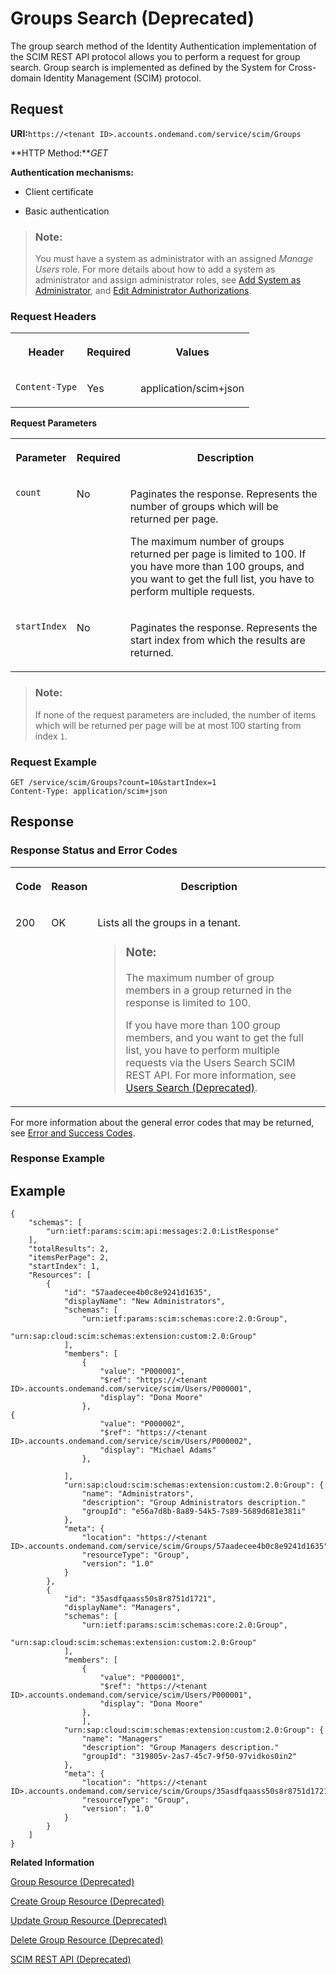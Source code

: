 <!-- loio77e6811e698948418179202bcf775e7a -->

# Groups Search \(Deprecated\)

The group search method of the Identity Authentication implementation of the SCIM REST API protocol allows you to perform a request for group search. Group search is implemented as defined by the System for Cross-domain Identity Management \(SCIM\) protocol.



## Request

**URI:**`https://<tenant ID>.accounts.ondemand.com/service/scim/Groups`

**HTTP Method:***GET*

**Authentication mechanisms:**

-   Client certificate

-   Basic authentication


> ### Note:  
> You must have a system as administrator with an assigned *Manage Users* role. For more details about how to add a system as administrator and assign administrator roles, see [Add System as Administrator](../Operation-Guide/add-administrators-bbbdbdd.md#loiocefb742a36754b18bbe5c3503ac6d87c), and [Edit Administrator Authorizations](../Operation-Guide/edit-administrator-authorizations-86ee374.md).



### Request Headers


<table>
<tr>
<th valign="top">

Header



</th>
<th valign="top">

Required



</th>
<th valign="top">

Values



</th>
</tr>
<tr>
<td valign="top">

`Content-Type`



</td>
<td valign="top">

Yes



</td>
<td valign="top">

application/scim+json



</td>
</tr>
</table>

**Request Parameters**


<table>
<tr>
<th valign="top">

Parameter



</th>
<th valign="top">

Required



</th>
<th valign="top">

Description



</th>
</tr>
<tr>
<td valign="top">

`count`



</td>
<td valign="top">

No



</td>
<td valign="top">

Paginates the response. Represents the number of groups which will be returned per page.

The maximum number of groups returned per page is limited to 100. If you have more than 100 groups, and you want to get the full list, you have to perform multiple requests.



</td>
</tr>
<tr>
<td valign="top">

`startIndex`



</td>
<td valign="top">

No



</td>
<td valign="top">

Paginates the response. Represents the start index from which the results are returned.



</td>
</tr>
</table>

> ### Note:  
> If none of the request parameters are included, the number of items which will be returned per page will be at most 100 starting from index `1`.



### Request Example

```
GET /service/scim/Groups?count=10&startIndex=1
Content-Type: application/scim+json

```



## Response



### Response Status and Error Codes


<table>
<tr>
<th valign="top">

Code



</th>
<th valign="top">

Reason



</th>
<th valign="top">

Description



</th>
</tr>
<tr>
<td valign="top">

200



</td>
<td valign="top">

OK



</td>
<td valign="top">

Lists all the groups in a tenant.

> ### Note:  
> The maximum number of group members in a group returned in the response is limited to 100.
> 
> If you have more than 100 group members, and you want to get the full list, you have to perform multiple requests via the Users Search SCIM REST API. For more information, see [Users Search \(Deprecated\)](users-search-deprecated-3af7dfa.md).



</td>
</tr>
</table>

For more information about the general error codes that may be returned, see [Error and Success Codes](error-and-success-codes-7f87a75.md).



### Response Example



## Example

```
{
    "schemas": [
        "urn:ietf:params:scim:api:messages:2.0:ListResponse"
    ],
    "totalResults": 2,
    "itemsPerPage": 2,
    "startIndex": 1,
    "Resources": [
        {
            "id": "57aadecee4b0c8e9241d1635",
            "displayName": "New Administrators",
            "schemas": [
                "urn:ietf:params:scim:schemas:core:2.0:Group",
                "urn:sap:cloud:scim:schemas:extension:custom:2.0:Group"
            ],
            "members": [
                {
                    "value": "P000001",
                    "$ref": "https://<tenant ID>.accounts.ondemand.com/service/scim/Users/P000001",
                    "display": "Dona Moore"
                },
{
                    "value": "P000002",
                    "$ref": "https://<tenant ID>.accounts.ondemand.com/service/scim/Users/P000002",
                    "display": "Michael Adams"
                },
                
            ],
            "urn:sap:cloud:scim:schemas:extension:custom:2.0:Group": {
                "name": "Administrators",
                "description": "Group Administrators description."
                "groupId": "e56a7d8b-8a89-54k5-7s89-5689d681e381i"	
            },
            "meta": {
                "location": "https://<tenant ID>.accounts.ondemand.com/service/scim/Groups/57aadecee4b0c8e9241d1635",
                "resourceType": "Group",
                "version": "1.0"
            }
        },
        {
            "id": "35asdfqaass50s8r8751d1721",
            "displayName": "Managers",
            "schemas": [
                "urn:ietf:params:scim:schemas:core:2.0:Group",
                "urn:sap:cloud:scim:schemas:extension:custom:2.0:Group"
            ],
            "members": [
                {
                    "value": "P000001",
                    "$ref": "https://<tenant ID>.accounts.ondemand.com/service/scim/Users/P000001",
                    "display": "Dona Moore"
                },
                ],
            "urn:sap:cloud:scim:schemas:extension:custom:2.0:Group": {
                "name": "Managers"
                "description": "Group Managers description."
                "groupId": "319805v-2as7-45c7-9f50-97vidkos0in2"
            },
            "meta": {
                "location": "https://<tenant ID>.accounts.ondemand.com/service/scim/Groups/35asdfqaass50s8r8751d1721",
                "resourceType": "Group",
                "version": "1.0"
            }
        }
    ]
}
```

**Related Information**  


[Group Resource \(Deprecated\)](group-resource-deprecated-8c6ebd7.md "The group resource method of the Identity Authentication implementation of the SCIM REST API protocol provides information on a known group.")

[Create Group Resource \(Deprecated\)](create-group-resource-deprecated-a831c94.md "The create group resource method of the Identity Authentication implementation of the SCIM REST API protocol provides information on the creation of a user group.")

[Update Group Resource \(Deprecated\)](update-group-resource-deprecated-81ca50e.md "The update group method of the Identity Authentication implementation of the SCIM REST API protocol provides information on the update of an existing group. The method does not create a new group.")

[Delete Group Resource \(Deprecated\)](delete-group-resource-deprecated-41bb519.md "The delete group resource method of the Identity Authentication implementation of the SCIM REST API protocol allows you to delete an existing group. Delete group resource is implemented as defined by the System for Cross-domain Identity Management (SCIM) protocol.")

[SCIM REST API \(Deprecated\)](scim-rest-api-deprecated-2f21568.md "This section contains information about the Identity Authentication implementation of the System for Cross-domain Identity Management (SCIM) REST API protocol.")

